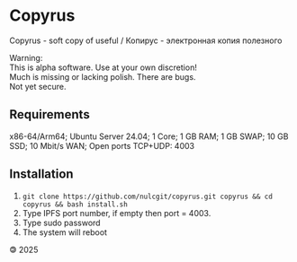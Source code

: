# Copyrus

Copyrus - soft copy of useful / Копирус - электронная копия полезного

Warning:  
This is alpha software. Use at your own discretion!  
Much is missing or lacking polish. There are bugs.  
Not yet secure.  

## Requirements

x86-64/Arm64; Ubuntu Server 24.04; 1 Core; 1 GB RAM; 1 GB SWAP; 10 GB SSD; 10 Mbit/s WAN; Open ports TCP+UDP: 4003

## Installation

1. `git clone https://github.com/nulcgit/copyrus.git copyrus && cd copyrus && bash install.sh`
2. Type IPFS port number, if empty then port = 4003.
3. Type sudo password
4. The system will reboot

🄯 2025

